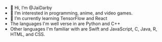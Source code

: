 - 👋 Hi, I’m @JaiDarby
- 👀 I’m interested in programming, anime, and video games.
- 🌱 I’m currently learning TensorFlow and React
- The languages I'm well verse in are Python and C++
- Other languages I'm familiar with are Swift and JavaScript, C, Java, R, HTML, and CSS.

<!---
JaiDarby/JaiDarby is a ✨ special ✨ repository because its `README.md` (this file) appears on your GitHub profile.
You can click the Preview link to take a look at your changes.
--->
